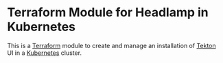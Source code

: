 # Terraform Module for Headlamp in Kubernetes

This is a [Terraform](https://www.terraform.io/) module to create and
manage an installation of [Tekton](https://tekton.dev/) UI in a
[Kubernetes](https://kubernetes.io/) cluster.
